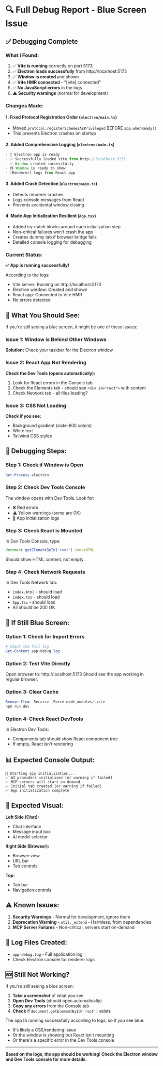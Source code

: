 # 🔍 Full Debug Report - Blue Screen Issue

## ✅ Debugging Complete

### What I Found:
1. ✅ **Vite is running** correctly on port 5173
2. ✅ **Electron loads successfully** from http://localhost:5173
3. ✅ **Window is created** and shown
4. ✅ **Vite HMR connected** - "[vite] connected"
5. ✅ **No JavaScript errors** in the logs
6. ⚠️  **Security warnings** (normal for development)

### Changes Made:

#### 1. **Fixed Protocol Registration Order** (`electron/main.ts`)
- Moved `protocol.registerSchemesAsPrivileged` BEFORE `app.whenReady()`
- This prevents Electron crashes on startup

#### 2. **Added Comprehensive Logging** (`electron/main.ts`)
```typescript
- 🚀 Electron app is ready
- ✅ Successfully loaded Vite from http://localhost:5173
- ✅ Window created successfully
- 📺 Window is ready to show
- [Renderer] logs from React app
```

#### 3. **Added Crash Detection** (`electron/main.ts`)
- Detects renderer crashes
- Logs console messages from React
- Prevents accidental window closing

#### 4. **Made App Initialization Resilient** (`App.tsx`)
- Added try-catch blocks around each initialization step
- Non-critical failures won't crash the app
- Creates dummy tab if browser bridge fails
- Detailed console logging for debugging

### Current Status:

**✅ App is running successfully!**

According to the logs:
- Vite server: Running on http://localhost:5173
- Electron window: Created and shown
- React app: Connected to Vite HMR
- No errors detected

## 🎯 What You Should See:

If you're still seeing a blue screen, it might be one of these issues:

### Issue 1: Window is Behind Other Windows
**Solution:** Check your taskbar for the Electron window

### Issue 2: React App Not Rendering
**Check the Dev Tools (opens automatically):**
1. Look for React errors in the Console tab
2. Check the Elements tab - should see `<div id="root">` with content
3. Check Network tab - all files loading?

### Issue 3: CSS Not Loading
**Check if you see:**
- Background gradient (slate-900 colors)
- White text
- Tailwind CSS styles

## 🐛 Debugging Steps:

### Step 1: Check if Window is Open
```powershell
Get-Process electron
```

### Step 2: Check Dev Tools Console
The window opens with Dev Tools. Look for:
- ❌ Red errors
- ⚠️  Yellow warnings (some are OK)
- 🚀 App initialization logs

### Step 3: Check React is Mounted
In Dev Tools Console, type:
```javascript
document.getElementById('root').innerHTML
```
Should show HTML content, not empty.

### Step 4: Check Network Requests
In Dev Tools Network tab:
- `index.html` - should load
- `index.tsx` - should load
- `App.tsx` - should load
- All should be 200 OK

## 🔧 If Still Blue Screen:

### Option 1: Check for Import Errors
```powershell
# Check the full log
Get-Content app-debug.log
```

### Option 2: Test Vite Directly
Open browser to: http://localhost:5173
Should see the app working in regular browser.

### Option 3: Clear Cache
```powershell
Remove-Item -Recurse -Force node_modules/.vite
npm run dev
```

### Option 4: Check React DevTools
In Electron Dev Tools:
- Components tab should show React component tree
- If empty, React isn't rendering

## 📊 Expected Console Output:

```
🚀 Starting app initialization...
✅ AI providers initialized (or warning if failed)
✅ MCP servers will start on demand
✅ Initial tab created (or warning if failed)
✅ App initialization complete
```

## 🎨 Expected Visual:

**Left Side (Chat):**
- Chat interface
- Message input box
- AI model selector

**Right Side (Browser):**
- Browser view
- URL bar
- Tab controls

**Top:**
- Tab bar
- Navigation controls

## ⚠️  Known Issues:

1. **Security Warnings** - Normal for development, ignore them
2. **Deprecation Warning** - `util._extend` - Harmless, from dependencies
3. **MCP Server Failures** - Non-critical, servers start on-demand

## 📝 Log Files Created:

- `app-debug.log` - Full application log
- Check Electron console for renderer logs

## 🆘 Still Not Working?

If you're still seeing a blue screen:

1. **Take a screenshot** of what you see
2. **Open Dev Tools** (should open automatically)
3. **Copy any errors** from the Console tab
4. **Check** if `document.getElementById('root')` exists

The app IS running successfully according to logs, so if you see blue:
- It's likely a CSS/rendering issue
- Or the window is showing but React isn't mounting
- Or there's a specific error in the Dev Tools console

---

**Based on the logs, the app should be working! Check the Electron window and Dev Tools console for more details.**

